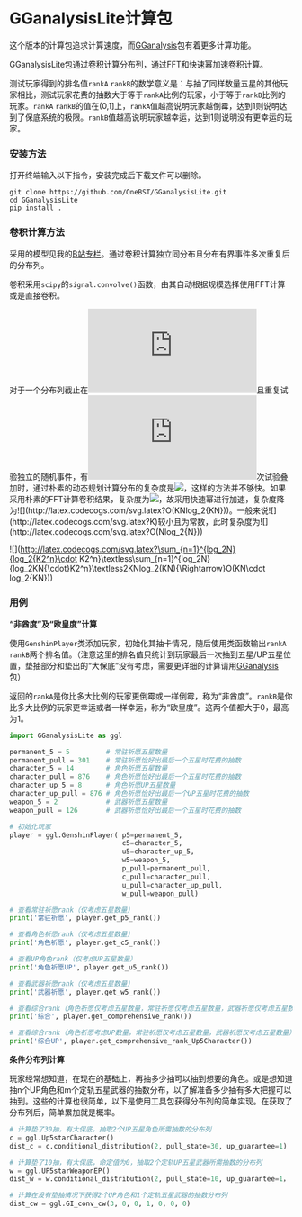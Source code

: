# GGanalysisLite计算包

这个版本的计算包追求计算速度，而[GGanalysis](https://github.com/OneBST/GGanalysis)包有着更多计算功能。

GGanalysisLite包通过卷积计算分布列，通过FFT和快速幂加速卷积计算。

测试玩家得到的排名值`rankA` `rankB`的数学意义是：与抽了同样数量五星的其他玩家相比，测试玩家花费的抽数大于等于`rankA`比例的玩家，小于等于`rankB`比例的玩家。`rankA` `rankB`的值在(0,1]上，`rankA`值越高说明玩家越倒霉，达到1则说明达到了保底系统的极限。`rankB`值越高说明玩家越幸运，达到1则说明没有更幸运的玩家。

### 安装方法

打开终端输入以下指令，安装完成后下载文件可以删除。

```shell
git clone https://github.com/OneBST/GGanalysisLite.git
cd GGanalysisLite
pip install .
```

### 卷积计算方法

采用的模型见我的[B站专栏](https://www.bilibili.com/read/cv10468091)。通过卷积计算独立同分布且分布有界事件多次重复后的分布列。

卷积采用`scipy`的`signal.convolve()`函数，由其自动根据规模选择使用FFT计算或是直接卷积。

对于一个分布列截止在![](http://latex.codecogs.com/svg.latex?K)且重复试验独立的随机事件，有![](http://latex.codecogs.com/svg.latex?N)次试验叠加时，通过朴素的动态规划计算分布的复杂度是![](http://latex.codecogs.com/svg.latex?O(K^2N^2) )，这样的方法并不够快。如果采用朴素的FFT计算卷积结果，复杂度为![](http://latex.codecogs.com/svg.latex?O(KN^2log_2{KN}))，故采用快速幂进行加速，复杂度降为![](http://latex.codecogs.com/svg.latex?O(KNlog_2{KN}))。一般来说![](http://latex.codecogs.com/svg.latex?K)较小且为常数，此时复杂度为![](http://latex.codecogs.com/svg.latex?O(Nlog_2{N}))

![](http://latex.codecogs.com/svg.latex?\sum_{n=1}^{log_2N}{log_2{K2^n}\cdot K2^n}\textless\sum_{n=1}^{log_2N}{log_2KN{\cdot}K2^n}\textless2KNlog_2(KN){\Rightarrow}O(KN\cdot log_2{KN}))

### 用例

**“非酋度”及“欧皇度”计算**

使用`GenshinPlayer`类添加玩家，初始化其抽卡情况，随后使用类函数输出`rankA` `rankB`两个排名值。（注意这里的排名值只统计到玩家最后一次抽到五星/UP五星位置，垫抽部分和垫出的“大保底”没有考虑，需要更详细的计算请用[GGanalysis](https://github.com/OneBST/GGanalysis)包）

返回的`rankA`是你比多大比例的玩家更倒霉或一样倒霉，称为“非酋度”。`rankB`是你比多大比例的玩家更幸运或者一样幸运，称为“欧皇度”。这两个值都大于0，最高为1。

```python
import GGanalysisLite as ggl

permanent_5 = 5			# 常驻祈愿五星数量
permanent_pull = 301	# 常驻祈愿恰好出最后一个五星时花费的抽数
character_5 = 14		# 角色祈愿五星数量
character_pull = 876	# 角色祈愿恰好出最后一个五星时花费的抽数
character_up_5 = 8		# 角色祈愿UP五星数量
character_up_pull = 876	# 角色祈愿恰好出最后一个UP五星时花费的抽数
weapon_5 = 2			# 武器祈愿五星数量
weapon_pull = 126		# 武器祈愿恰好出最后一个五星时花费的抽数

# 初始化玩家
player = ggl.GenshinPlayer(	p5=permanent_5,
                            c5=character_5,
                            u5=character_up_5,
                            w5=weapon_5,
                            p_pull=permanent_pull,
                            c_pull=character_pull,
                            u_pull=character_up_pull,
                            w_pull=weapon_pull)

# 查看常驻祈愿rank（仅考虑五星数量）
print('常驻祈愿', player.get_p5_rank())

# 查看角色祈愿rank（仅考虑五星数量）
print('角色祈愿', player.get_c5_rank())

# 查看UP角色rank（仅考虑UP五星数量）
print('角色祈愿UP', player.get_u5_rank())

# 查看武器祈愿rank（仅考虑五星数量）
print('武器祈愿', player.get_w5_rank())

# 查看综合rank（角色祈愿仅考虑五星数量，常驻祈愿仅考虑五星数量，武器祈愿仅考虑五星数量）
print('综合', player.get_comprehensive_rank())

# 查看综合rank（角色祈愿考虑UP数量，常驻祈愿仅考虑五星数量，武器祈愿仅考虑五星数量）
print('综合UP', player.get_comprehensive_rank_Up5Character())
```

**条件分布列计算**

玩家经常想知道，在现在的基础上，再抽多少抽可以抽到想要的角色。或是想知道抽n个UP角色和m个定轨五星武器的抽数分布，以了解准备多少抽有多大把握可以抽到。这些的计算也很简单，以下是使用工具包获得分布列的简单实现。在获取了分布列后，简单累加就是概率。

```python
# 计算垫了30抽，有大保底，抽取2个UP五星角色所需抽数的分布列
c = ggl.Up5starCharacter()
dist_c = c.conditional_distribution(2, pull_state=30, up_guarantee=1)

# 计算垫了10抽，有大保底，命定值为0，抽取2个定轨UP五星武器所需抽数的分布列
w = ggl.UP5starWeaponEP()
dist_w = w.conditional_distribution(2, pull_state=10, up_guarantee=1， fate_point=0)

# 计算在没有垫抽情况下获得2个UP角色和1个定轨五星武器的抽数分布列
dist_cw = ggl.GI_conv_cw(3, 0, 0, 1, 0, 0, 0)
```

